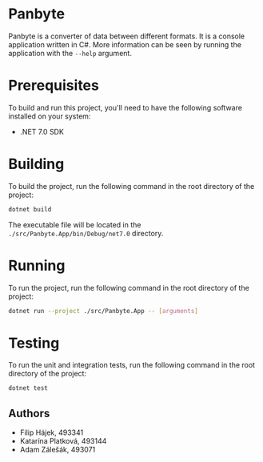 # Panbyte

Panbyte is a converter of data between different formats. It is a console application written in C#. More
information can be seen by running the application with the `--help` argument.

# Prerequisites
To build and run this project, you'll need to have the following software installed on your system:
*   .NET 7.0 SDK

# Building
To build the project, run the following command in the root directory of the project:
```bash
dotnet build
```

The executable file will be located in the `./src/Panbyte.App/bin/Debug/net7.0` directory.

# Running
To run the project, run the following command in the root directory of the project:
```bash
dotnet run --project ./src/Panbyte.App -- [arguments]
```

# Testing
To run the unit and integration tests, run the following command in the root directory of the project:
```bash
dotnet test
```

## Authors
*   Filip Hájek, 493341
*   Katarína Platková, 493144
*   Adam Zálešák, 493071
